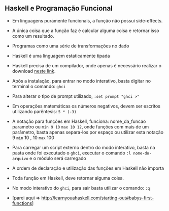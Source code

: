 ## Haskell e Programação Funcional

- Em linguagens puramente funcionais, a função não possui side-effects.

- A única coisa que a função faz é calcular alguma coisa e retornar isso como um resultado.

- Programas como uma série de transformações no dado

- Haskell é uma linguagem estaticamente tipada

- Haskell precisa de um compilador, onde apenas é necessário realizar o download [neste link](https://www.haskell.org/platform/).

- Após a instalação, para entrar no modo interativo, basta digitar no terminal o comando: `ghci`

- Para alterar o tipo de prompt utilizado, `:set prompt "ghci >"`

- Em operações matemáticas os números negativos, devem ser escritos utilizando parêntesis: `5 * (-3)`

- A notação para funções em Haskell, funciona: nome_da_funcao parametro ou `min 9 10` `max 10 12`, onde funções com mais de um parâmetro, basta apenas separa-los por espaço ou utilizar esta notação 9 `min` 10 , 10 `max` 100

- Para carregar um script externo dentro do modo interativo, basta na pasta onde foi executado o `ghci`, executar o comando `:l nome-do-arquivo` e o módulo será carregado

- A ordem de declaração e utilização das funções em Haskell não importa

- Toda função em Haskell, deve retornar alguma coisa.

- No modo interativo do `ghci`, para sair basta utilizar o comando: `:q`

- [parei aqui => http://learnyouahaskell.com/starting-out#babys-first-functions]
